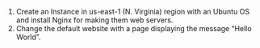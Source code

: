 1. Create an Instance in us-east-1 (N. Virginia) region with an Ubuntu OS and install Nginx for making them web servers.
2. Change the default website with a page displaying the message “Hello World”.